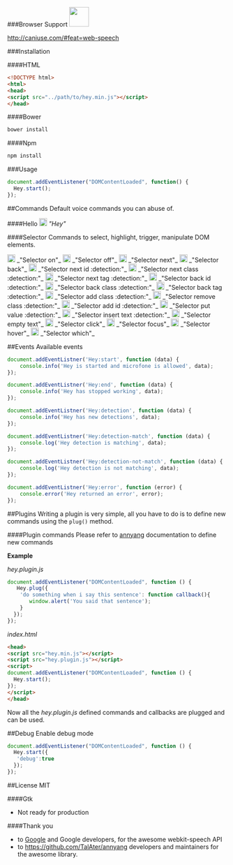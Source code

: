 ###Browser Support
<img src="https://upload.wikimedia.org/wikipedia/commons/thumb/e/e2/Google_Chrome_icon_(2011).svg/1024px-Google_Chrome_icon_(2011).svg.png" width="45"/>

http://caniuse.com/#feat=web-speech

###Installation

####HTML
```html
<!DOCTYPE html>
<html>
<head>
<script src="../path/to/hey.min.js"></script>
</head>
```
####Bower
```bash
bower install
```

####Npm
```bash
npm install
```

###Usage
```javascript
document.addEventListener("DOMContentLoaded", function() {
  Hey.start();
});
```
##Commands
Default voice commands you can abuse of.

####Hello
<img src="http://i.imgur.com/2JA16e5.png" width="18"/>
_"Hey"_

####Selector
Commands to select, highlight, trigger, manipulate DOM elements.

<img src="http://i.imgur.com/2JA16e5.png" width="18"/>
_"Selector on"_

<img src="http://i.imgur.com/2JA16e5.png" width="18"/>
_"Selector off"_

<img src="http://i.imgur.com/2JA16e5.png" width="18"/>
_"Selector next"_

<img src="http://i.imgur.com/2JA16e5.png" width="18"/>
_"Selector back"_

<img src="http://i.imgur.com/2JA16e5.png" width="18"/>
_"Selector next id :detection:"_

<img src="http://i.imgur.com/2JA16e5.png" width="18"/>
_"Selector next class :detection:"_

<img src="http://i.imgur.com/2JA16e5.png" width="18"/>
_"Selector next tag :detection:"_

<img src="http://i.imgur.com/2JA16e5.png" width="18"/>
_"Selector back id :detection:"_

<img src="http://i.imgur.com/2JA16e5.png" width="18"/>
_"Selector back class :detection:"_

<img src="http://i.imgur.com/2JA16e5.png" width="18"/>
_"Selector back tag :detection:"_

<img src="http://i.imgur.com/2JA16e5.png" width="18"/>
_"Selector add class :detection:"_

<img src="http://i.imgur.com/2JA16e5.png" width="18"/>
_"Selector remove class :detection:"_

<img src="http://i.imgur.com/2JA16e5.png" width="18"/>
_"Selector add id :detection:"_

<img src="http://i.imgur.com/2JA16e5.png" width="18"/>
_"Selector put value :detection:"_

<img src="http://i.imgur.com/2JA16e5.png" width="18"/>
_"Selector insert text :detection:"_

<img src="http://i.imgur.com/2JA16e5.png" width="18"/>
_"Selector empty text"_

<img src="http://i.imgur.com/2JA16e5.png" width="18"/>
_"Selector click"_

<img src="http://i.imgur.com/2JA16e5.png" width="18"/>
_"Selector focus"_

<img src="http://i.imgur.com/2JA16e5.png" width="18"/>
_"Selector hover"_

<img src="http://i.imgur.com/2JA16e5.png" width="18"/>
_"Selector which"_

##Events
Available events
```javascript
document.addEventListner('Hey:start', function (data) {
	console.info('Hey is started and microfone is allowed', data);
});

document.addEventListner('Hey:end', function (data) {
	console.info('Hey has stopped working', data);
});

document.addEventListner('Hey:detection', function (data) {
	console.info('Hey has new detections', data);
});

document.addEventListner('Hey:detection-match', function (data) {
	console.log('Hey detection is matching', data);
});

document.addEventListner('Hey:detection-not-match', function (data) {
	console.log('Hey detection is not matching', data);
});

document.addEventListner('Hey:error', function (error) {
	console.error('Hey returned an error', error);
});
```

##Plugins
Writing a plugin is very simple, all you have to do is to define new commands using the ```plug()``` method.

####Plugin commands
Please refer to [annyang](https://github.com/TalAter/annyang/blob/master/docs/README.md#commands-object) documentation to define new commands

**Example**


_hey.plugin.js_
```javascript
document.addEventListener("DOMContentLoaded", function () {
   Hey.plug({
    'do something when i say this sentence': function callback(){
       window.alert('You said that sentence');
    }
  });
});
```
_index.html_
```html
<head>
<script src="hey.min.js"></script>
<script src="hey.plugin.js"></script>
<script>
document.addEventListener("DOMContentLoaded", function () {
  Hey.start();
});
</script>
</head>
```
Now all the _hey.plugin.js_ defined commands and callbacks are plugged and can be used.

##Debug
Enable debug mode
```javascript
document.addEventListener("DOMContentLoaded", function () {
  Hey.start({
   'debug':true
  });
});
```
##License
MIT

####Gtk
- Not ready for production

####Thank you
- to [Google](google.com) and Google developers, for the awesome webkit-speech API
- to https://github.com/TalAter/annyang developers and maintainers for the awesome library.
